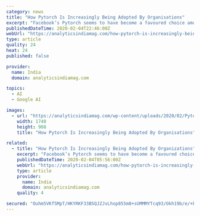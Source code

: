 ```yaml
---
category: news
title: "How Pytorch Is Increasingly Being Adopted By Organisations"
excerpt: "Facebook’s Pytorch seems to have become a favoured choice among deep learning researchers and developers; however, TensorFlow is still believed to hold the top position for building machine learning models, and the debate continues. Pytorch is the second-fastest-growing open source project on Github and is famous for its advanced indexing ..."
publishedDateTime: 2020-02-04T22:46:00Z
webUrl: "https://analyticsindiamag.com/how-pytorch-is-increasingly-being-adopted-by-organizations/"
type: article
quality: 24
heat: 24
published: false

provider:
  name: India
  domain: analyticsindiamag.com

topics:
  - AI
  - Google AI

images:
  - url: "https://analyticsindiamag.com/wp-content/uploads/2020/02/Pytorch.png"
    width: 1740
    height: 908
    title: "How Pytorch Is Increasingly Being Adopted By Organisations"

related:
  - title: "How Pytorch Is Increasingly Being Adopted By Organizations"
    excerpt: "Facebook’s Pytorch seems to have become a favoured choice among deep learning researchers and developers; however, TensorFlow is still believed to hold the top position for building machine learning models, and the debate continues. Pytorch is the second-fastest-growing open source project on Github and is famous for its advanced indexing ..."
    publishedDateTime: 2020-02-04T05:56:00Z
    webUrl: "https://analyticsindiamag.com/how-pytorch-is-increasingly-being-adopted-by-organizations/"
    type: article
    provider:
      name: India
      domain: analyticsindiamag.com
    quality: 4

secured: "Ouhm5VKf5MpT/HKYRKF33B5QJZJvLhop855m8+sUMMMYTcq93/Okh19b/e/+bNFZGqTuWqO+E3a71pSHuvisG3TVWgqDgHm1elOdfrJVjJtwtKACSrjYFn3k2nhpgl1maUL6SY+TWMyHWJ8lUHEOsrq2F46woSuUTf8TvqxqBL4ZhU14X95nerxJ3/IAmdisKYkGGR/ba9JOB+aM3X/kS8ZwubbmOpEQmqmkKFOvSoG1ULApz7b6LzgLYTsT6W5l+5wfbTik+AvNNmDW94SHycTNRScjsCLVnL1ALOUCAj/uFnLM8HjFOOQV91FfJRhLhLRK28KMDth5C5STCBBZhijaHsj0V1Uy8LeBEGMTOdpULP8jJy6clo4gXy8XZdoAzKkiuBkkxl4jdx+9k0UcY/Gz3LzBJuK17qU/yfBrwxrD1IyoD1CZvosypoNmQxMeI9HmhI8JJc2iLakqXp5tonBN5uAVGHuspI5INnG5R5A=;Q1G/fzOi9gB5ajaq4MTIUA=="
---
```


